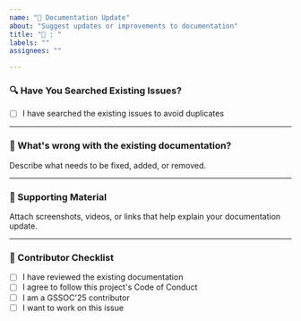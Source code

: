 ```yaml
---
name: "📑 Documentation Update"
about: "Suggest updates or improvements to documentation"
title: "📑 : "
labels: ""
assignees: ""

---
```


### 🔍 Have You Searched Existing Issues?

- [ ] I have searched the existing issues to avoid duplicates

---

### 📝 What's wrong with the existing documentation?  
Describe what needs to be fixed, added, or removed.

---

### 📎 Supporting Material  
Attach screenshots, videos, or links that help explain your documentation update.

---

### 🙌 Contributor Checklist

- [ ] I have reviewed the existing documentation  
- [ ] I agree to follow this project's Code of Conduct  
- [ ] I am a GSSOC'25 contributor  
- [ ] I want to work on this issue  